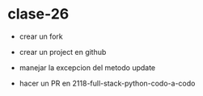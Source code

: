 # clase-26

- crear un fork

- crear un project en github

- manejar la excepcion del metodo update

- hacer un PR en 2118-full-stack-python-codo-a-codo
